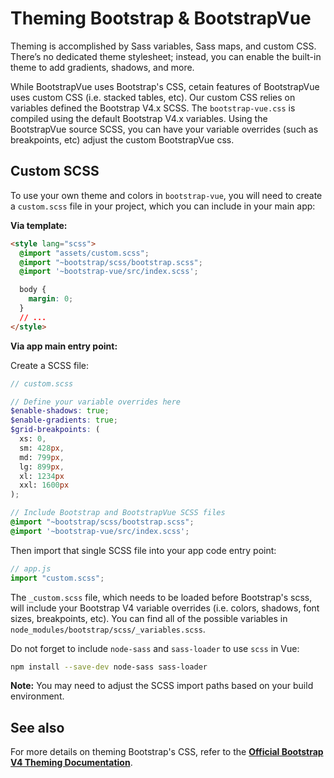 # Theming Bootstrap & BootstrapVue

Theming is accomplished by Sass variables, Sass maps, and custom CSS. There’s no dedicated
theme stylesheet; instead, you can enable the built-in theme to add gradients, shadows, and more.

While BootstrapVue uses Bootstrap's CSS, cetain features of BootstrapVue uses custom CSS (i.e.
stacked tables, etc). Our custom CSS relies on variables defined the Bootstrap V4.x SCSS. The
`bootstrap-vue.css` is compiled using the default Bootstrap V4.x variables. Using the
BootstrapVue source SCSS, you can have your variable overrides (such as breakpoints, etc) adjust
the custom BootstrapVue css.


## Custom SCSS

To use your own theme and colors in `bootstrap-vue`, you will need to create a
`custom.scss` file in your project, which you can include in your main app:

**Via template:**
```html
<style lang="scss">
  @import "assets/custom.scss";
  @import "~bootstrap/scss/bootstrap.scss";
  @import '~bootstrap-vue/src/index.scss';

  body {
    margin: 0;
  }
  // ...
</style>
```

**Via app main entry point:**

Create a SCSS file:

```scss
// custom.scss

// Define your variable overrides here
$enable-shadows: true;
$enable-gradients: true;
$grid-breakpoints: (
  xs: 0,
  sm: 428px,
  md: 799px,
  lg: 899px,
  xl: 1234px
  xxl: 1600px
);

// Include Bootstrap and BootstrapVue SCSS files
@import "~bootstrap/scss/bootstrap.scss";
@import '~bootstrap-vue/src/index.scss';
```

Then import that single SCSS file into your app code entry point:

```js
// app.js
import "custom.scss";
```

The `_custom.scss` file, which needs to be loaded before Bootstrap's scss, will include your
Bootstrap V4 variable overrides (i.e. colors, shadows, font sizes, breakpoints, etc).
You can find all of the possible variables in `node_modules/bootstrap/scss/_variables.scss`.

Do not forget to include `node-sass` and `sass-loader` to use `scss` in Vue:

```sh
npm install --save-dev node-sass sass-loader
```

**Note:** You may need to adjust the SCSS import paths based on your build environment.


## See also

For more details on theming Bootstrap's CSS, refer to the
[**Official Bootstrap V4 Theming Documentation**](http://getbootstrap.com/docs/4.2/getting-started/theming/).
